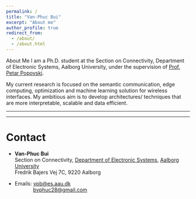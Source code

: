 ```yaml
---
permalink: /
title: "Van-Phuc Bui"
excerpt: "About me"
author_profile: true
redirect_from: 
  - /about/
  - /about.html
---
```


About Me
I am a Ph.D. student at the  Section on Connectivity, Department of Electronic Systems, Aalborg University, under the supervision of [Prof. Petar Popovski](http://petarpopovski.es.aau.dk/).

My current research is focused on the semantic communication, edge computing, optimization and machine learning solution for wireless interfaces. My ambitious aim is to develop architectures/ techniques that are more interpretable, scalable and data efficient.


---
<!-- # About me

Van-Phuc Bui received the B.Eng. degree (Hons.) in electronics and telecommunications from Ho Chi Minh city University of Technology, Ho Chi Minh, Vietnam, in 2018; and the M.Sc. degree  in wireless communications from Soongsil University, Seoul, South Korea, 2020. \
He is now pursuing the Ph.D. degree under supervising of [Prof. Petar Popovski](http://petarpopovski.es.aau.dk/).
His research interest includes wireless communication and satellite communications, with an  emphasis on optimization, machine learning, and edge computing.  -->

---
# Contact

* **Van-Phuc Bui** \
Section on Connectivity,  [Department of Electronic Systems](https://www.es.aau.dk/), [Aalborg University](https://www.aau.dk/) \
Fredrik Bajers Vej 7C, 9220 Aalborg

* Emails: vpb@es.aau.dk  \
   &nbsp;  &nbsp; &nbsp; &nbsp; &nbsp; &ensp; bvphuc28@gmail.com 

